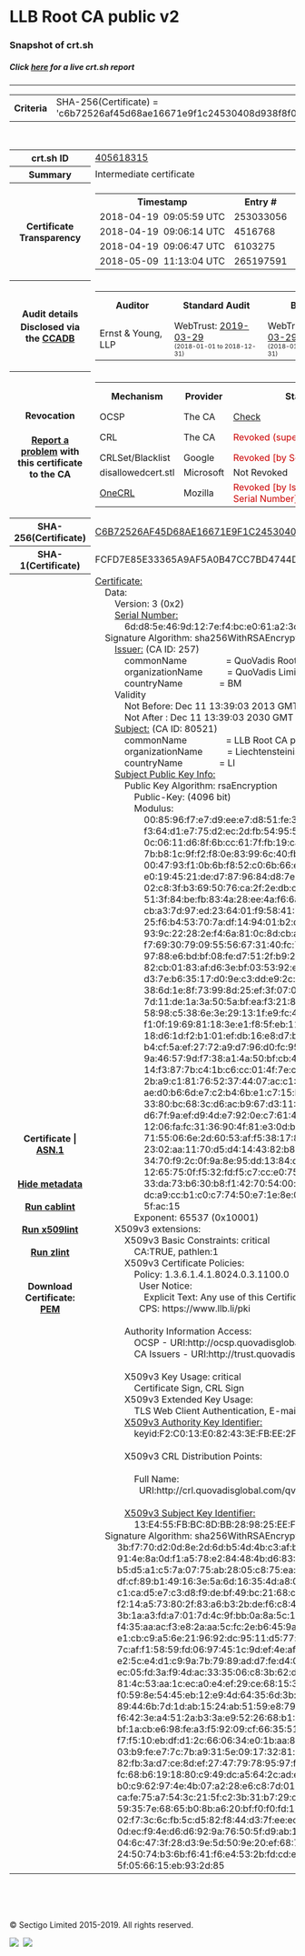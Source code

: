 # LLB Root CA public v2
### Snapshot of crt.sh
##### Click [here](https://crt.sh/?q=C6B72526AF45D68AE16671E9F1C24530408D938F8F0447E1106E2F2A70D3AD21) for a live crt.sh report

---
<!DOCTYPE HTML PUBLIC "-//W3C//DTD HTML 4.0 Transitional//EN">
<HTML>

<BODY>

<TABLE>
  <TR>
    <TH class="outer">Criteria</TH>
    <TD class="outer">SHA-256(Certificate) = 'c6b72526af45d68ae16671e9f1c24530408d938f8f0447e1106e2f2a70d3ad21'</TD>
  </TR>
</TABLE>
<BR>
<TABLE>
  <TR>
    <TH class="outer">crt.sh ID</TH>
    <TD class="outer"><A href="?id=405618315">405618315</A></TD>
  </TR>
  <TR>
    <TH class="outer">Summary</TH>
    <TD class="outer">Intermediate certificate</TD>
  </TR>
  <TR>
    <TH class="outer">Certificate<BR>Transparency</TH>
    <TD class="outer">
<TABLE class="options" style="margin-left:0px">
  <TR>
    <TH>Timestamp</TH>
    <TH>Entry #</TH>
    <TH>Log Operator</TH>
    <TH>Log URL</TH>
  </TR>
  <TR>
    <TD>2018-04-19&nbsp; <FONT class="small">09:05:59 UTC</FONT></TD>
    <TD>253033056</TD>
    <TD>Google</TD>
    <TD>https://ct.googleapis.com/rocketeer</TD>
  </TR>
  <TR>
    <TD>2018-04-19&nbsp; <FONT class="small">09:06:14 UTC</FONT></TD>
    <TD>4516768</TD>
    <TD>Sectigo</TD>
    <TD>https://dodo.ct.comodo.com</TD>
  </TR>
  <TR>
    <TD>2018-04-19&nbsp; <FONT class="small">09:06:47 UTC</FONT></TD>
    <TD>6103275</TD>
    <TD>NORDUnet</TD>
    <TD>https://plausible.ct.nordu.net</TD>
  </TR>
  <TR>
    <TD>2018-05-09&nbsp; <FONT class="small">11:13:04 UTC</FONT></TD>
    <TD>265197591</TD>
    <TD>Google</TD>
    <TD>https://ct.googleapis.com/pilot</TD>
  </TR>
</TABLE>
    </TD>
  </TR>
  <TR>
    <TH class="outer">Audit details<BR>
      <DIV class="small" style="padding-top:3px">Disclosed via the
        <A href="//ccadb-public.secure.force.com/mozilla/PublicAllIntermediateCerts" target="_blank">CCADB</A></DIV>
    </TH>
    <TD class="outer">
<TABLE class="options" style="margin-left:0px">
  <TR>
    <TH>Auditor</TH>
    <TH>Standard Audit</TH>
    <TH>BR Audit</TH>
    <TH>EV SSL Audit</TH>
    <TH>Documents</TH>
    <TH>CCADB</TH>
    <TH>Root Owner / Certificate</TH>
  </TR>
  <TR>
    <TD style="vertical-align:middle">Ernst & Young, LLP</TD>
    <TD>WebTrust:
      <A href="https://www.cpacanada.ca/generichandlers/CPACHandler.ashx?attachmentid=227627" target="_blank">2019-03-29</A>
      <BR><FONT style="font-size:8pt">(2018-01-01 to 2018-12-31)</FONT></TD>
    <TD>WebTrust:
      <A href="https://www.cpacanada.ca/generichandlers/CPACHandler.ashx?attachmentid=227628" target="_blank">2019-03-29</A>
      <BR><FONT style="font-size:8pt">(2018-01-01 to 2018-12-31)</FONT></TD>
    <TD>No    <TD>
      <A href="https://www.quovadisglobal.com/~/media/Files/Repository/QV_RCA1_RCA3_CPCPS_V4_25.ashx" target="blank">CP</A>
      <A href="https://www.quovadisglobal.com/~/media/Files/Repository/QV_RCA2_CPCPS_v2.5.ashx" target="blank">CPS</A>
    </TD>
    <TD><A href="//ccadb.force.com/0011J00001FCJEtQAP" target="_blank">0011J00001FCJEtQAP</A></TD>
    <TD><A href="/?id=6929">QuoVadis</A></TD>
  </TR>
</TABLE>
    </TD>
  </TR>
  <TR>
    <TH class="outer">Revocation<BR><BR>
      <DIV class="small" style="padding-top:3px"><A href="?id=405618315&opt=problemreporting">Report a problem</A> with<BR>this certificate to the CA</DIV></TH>
    <TD class="outer">
      <TABLE class="options" style="margin-left:0px">
        <TR>
          <TH>Mechanism</TH>
          <TH>Provider</TH>
          <TH>Status</TH>
          <TH>Revocation Date</TH>
          <TH>Last Observed in CRL</TH>
          <TH>Last Checked <SPAN style="color:#CC0000;vertical-align:middle;font-size:70%;font-weight:normal">(Error)</SPAN></TH>
        </TR>
        <TR>
          <TD>OCSP</TD>
          <TD>The CA</TD>
          <TD><A href="?id=405618315&opt=ocsp">Check</A></TD>
          <TD><SPAN style="color:#888888">?</SPAN></TD>
          <TD><SPAN style="color:#888888">n/a</SPAN></TD>
          <TD><SPAN style="color:#888888">?</SPAN></TD>
        </TR>
        <TR>
          <TD>CRL</TD>
          <TD>The CA</TD>
          <TD><SPAN style="color:#CC0000">Revoked (superseded)</SPAN></TD><TD>2018-04-13&nbsp; <FONT class="small">14:14:51 UTC</FONT></TD><TD>2019-10-02&nbsp; <FONT class="small">20:46:55 UTC</FONT></TD><TD>2019-12-04&nbsp; <FONT class="small">17:11:31 UTC</FONT></TD>
        </TR>
        <TR>
          <TD>CRLSet/Blacklist</TD>
          <TD>Google</TD>
          <TD><SPAN style="color:#CC0000">Revoked [by Serial Number]</SPAN></TD>
          <TD><SPAN style="color:#888888">n/a</SPAN></TD>
          <TD><SPAN style="color:#888888">n/a</SPAN></TD>
          <TD><SPAN style="color:#888888">n/a</SPAN></TD>
        </TR>
        <TR>
          <TD>disallowedcert.stl</TD>
          <TD>Microsoft</TD>
          <TD>Not Revoked</TD>
          <TD><SPAN style="color:#888888">n/a</SPAN></TD>
          <TD><SPAN style="color:#888888">n/a</SPAN></TD>
          <TD><SPAN style="color:#888888">n/a</SPAN></TD>
        </TR>
        <TR>
          <TD><A href="/mozilla-onecrl" target="_blank">OneCRL</A></TD>
          <TD>Mozilla</TD>
          <TD><SPAN style="color:#CC0000">Revoked [by Issuer Name, Serial Number]</SPAN></TD><TD>2018-05-01&nbsp; <FONT class="small">20:04:01 UTC</FONT></TD>
          <TD><SPAN style="color:#888888">n/a</SPAN></TD>
          <TD><SPAN style="color:#888888">n/a</SPAN></TD>
        </TR>
      </TABLE>
    </TD>
  </TR>
  <TR>
    <TH class="outer">SHA-256(Certificate)</TH>
    <TD class="outer"><A href="//censys.io/certificates/c6b72526af45d68ae16671e9f1c24530408d938f8f0447e1106e2f2a70d3ad21">C6B72526AF45D68AE16671E9F1C24530408D938F8F0447E1106E2F2A70D3AD21</A></TD>
  </TR>
  <TR>
    <TH class="outer">SHA-1(Certificate)</TH>
    <TD class="outer">FCFD7E85E33365A9AF5A0B47CC7BD4744D1C26EA</TD>
  </TR>
  <TR>
    <TH class="outer">Certificate | <A href="?asn1=405618315">ASN.1</A>
      <SPAN class="small"><BR>
      <BR><BR><A href="?id=405618315&opt=nometadata">Hide metadata</A>
      <BR><BR><A href="?id=405618315&opt=cablint">Run cablint</A>
      <BR><BR><A href="?id=405618315&opt=x509lint">Run x509lint</A>
      <BR><BR><A href="?id=405618315&opt=zlint">Run zlint</A>
      <BR><BR><BR>Download Certificate: <A href="?d=405618315">PEM</A>
      </SPAN>
    </TH>
    <TD class="text"><A href="?d=405618315">Certificate:</A><BR>&nbsp;&nbsp;&nbsp;&nbsp;Data:<BR>&nbsp;&nbsp;&nbsp;&nbsp;&nbsp;&nbsp;&nbsp;&nbsp;Version:&nbsp;3&nbsp;(0x2)<BR>&nbsp;&nbsp;&nbsp;&nbsp;&nbsp;&nbsp;&nbsp;&nbsp;<A href="?serial=6dd85e469d127ef4bce061a23da067c85844f046">Serial&nbsp;Number:</A><BR>&nbsp;&nbsp;&nbsp;&nbsp;&nbsp;&nbsp;&nbsp;&nbsp;&nbsp;&nbsp;&nbsp;&nbsp;6d:d8:5e:46:9d:12:7e:f4:bc:e0:61:a2:3d:a0:67:c8:58:44:f0:46<BR>&nbsp;&nbsp;&nbsp;&nbsp;Signature&nbsp;Algorithm:&nbsp;sha256WithRSAEncryption<BR>&nbsp;&nbsp;&nbsp;&nbsp;&nbsp;&nbsp;&nbsp;&nbsp;<A href="?caid=257">Issuer:</A> <SPAN class="small">(CA ID: 257)</SPAN><BR>&nbsp;&nbsp;&nbsp;&nbsp;&nbsp;&nbsp;&nbsp;&nbsp;&nbsp;&nbsp;&nbsp;&nbsp;commonName&nbsp;&nbsp;&nbsp;&nbsp;&nbsp;&nbsp;&nbsp;&nbsp;&nbsp;&nbsp;&nbsp;&nbsp;&nbsp;&nbsp;&nbsp;&nbsp;=&nbsp;QuoVadis&nbsp;Root&nbsp;CA&nbsp;3<BR>&nbsp;&nbsp;&nbsp;&nbsp;&nbsp;&nbsp;&nbsp;&nbsp;&nbsp;&nbsp;&nbsp;&nbsp;organizationName&nbsp;&nbsp;&nbsp;&nbsp;&nbsp;&nbsp;&nbsp;&nbsp;&nbsp;&nbsp;=&nbsp;QuoVadis&nbsp;Limited<BR>&nbsp;&nbsp;&nbsp;&nbsp;&nbsp;&nbsp;&nbsp;&nbsp;&nbsp;&nbsp;&nbsp;&nbsp;countryName&nbsp;&nbsp;&nbsp;&nbsp;&nbsp;&nbsp;&nbsp;&nbsp;&nbsp;&nbsp;&nbsp;&nbsp;&nbsp;&nbsp;&nbsp;=&nbsp;BM<BR>&nbsp;&nbsp;&nbsp;&nbsp;&nbsp;&nbsp;&nbsp;&nbsp;Validity<BR>&nbsp;&nbsp;&nbsp;&nbsp;&nbsp;&nbsp;&nbsp;&nbsp;&nbsp;&nbsp;&nbsp;&nbsp;Not&nbsp;Before:&nbsp;Dec&nbsp;11&nbsp;13:39:03&nbsp;2013&nbsp;GMT<BR>&nbsp;&nbsp;&nbsp;&nbsp;&nbsp;&nbsp;&nbsp;&nbsp;&nbsp;&nbsp;&nbsp;&nbsp;Not&nbsp;After&nbsp;:&nbsp;Dec&nbsp;11&nbsp;13:39:03&nbsp;2030&nbsp;GMT<BR>&nbsp;&nbsp;&nbsp;&nbsp;&nbsp;&nbsp;&nbsp;&nbsp;<A href="?caid=80521">Subject:</A> <SPAN class="small">(CA ID: 80521)</SPAN><BR>&nbsp;&nbsp;&nbsp;&nbsp;&nbsp;&nbsp;&nbsp;&nbsp;&nbsp;&nbsp;&nbsp;&nbsp;commonName&nbsp;&nbsp;&nbsp;&nbsp;&nbsp;&nbsp;&nbsp;&nbsp;&nbsp;&nbsp;&nbsp;&nbsp;&nbsp;&nbsp;&nbsp;&nbsp;=&nbsp;LLB&nbsp;Root&nbsp;CA&nbsp;public&nbsp;v2<BR>&nbsp;&nbsp;&nbsp;&nbsp;&nbsp;&nbsp;&nbsp;&nbsp;&nbsp;&nbsp;&nbsp;&nbsp;organizationName&nbsp;&nbsp;&nbsp;&nbsp;&nbsp;&nbsp;&nbsp;&nbsp;&nbsp;&nbsp;=&nbsp;Liechtensteinische&nbsp;Landesbank&nbsp;AG<BR>&nbsp;&nbsp;&nbsp;&nbsp;&nbsp;&nbsp;&nbsp;&nbsp;&nbsp;&nbsp;&nbsp;&nbsp;countryName&nbsp;&nbsp;&nbsp;&nbsp;&nbsp;&nbsp;&nbsp;&nbsp;&nbsp;&nbsp;&nbsp;&nbsp;&nbsp;&nbsp;&nbsp;=&nbsp;LI<BR>&nbsp;&nbsp;&nbsp;&nbsp;&nbsp;&nbsp;&nbsp;&nbsp;<A href="?spkisha256=2b208794f41711afec7f21d70df971f50d7fd3a2e2443af3046cc74c96dc0c51">Subject&nbsp;Public&nbsp;Key&nbsp;Info:</A><BR>&nbsp;&nbsp;&nbsp;&nbsp;&nbsp;&nbsp;&nbsp;&nbsp;&nbsp;&nbsp;&nbsp;&nbsp;Public&nbsp;Key&nbsp;Algorithm:&nbsp;rsaEncryption<BR>&nbsp;&nbsp;&nbsp;&nbsp;&nbsp;&nbsp;&nbsp;&nbsp;&nbsp;&nbsp;&nbsp;&nbsp;&nbsp;&nbsp;&nbsp;&nbsp;Public-Key:&nbsp;(4096&nbsp;bit)<BR>&nbsp;&nbsp;&nbsp;&nbsp;&nbsp;&nbsp;&nbsp;&nbsp;&nbsp;&nbsp;&nbsp;&nbsp;&nbsp;&nbsp;&nbsp;&nbsp;Modulus:<BR>&nbsp;&nbsp;&nbsp;&nbsp;&nbsp;&nbsp;&nbsp;&nbsp;&nbsp;&nbsp;&nbsp;&nbsp;&nbsp;&nbsp;&nbsp;&nbsp;&nbsp;&nbsp;&nbsp;&nbsp;00:85:96:f7:e7:d9:ee:e7:d8:51:fe:31:71:5d:23:<BR>&nbsp;&nbsp;&nbsp;&nbsp;&nbsp;&nbsp;&nbsp;&nbsp;&nbsp;&nbsp;&nbsp;&nbsp;&nbsp;&nbsp;&nbsp;&nbsp;&nbsp;&nbsp;&nbsp;&nbsp;f3:64:d1:e7:75:d2:ec:2d:fb:54:95:56:3a:2d:e3:<BR>&nbsp;&nbsp;&nbsp;&nbsp;&nbsp;&nbsp;&nbsp;&nbsp;&nbsp;&nbsp;&nbsp;&nbsp;&nbsp;&nbsp;&nbsp;&nbsp;&nbsp;&nbsp;&nbsp;&nbsp;0c:06:11:d6:8f:6b:cc:61:7f:fb:19:ca:5d:2d:d7:<BR>&nbsp;&nbsp;&nbsp;&nbsp;&nbsp;&nbsp;&nbsp;&nbsp;&nbsp;&nbsp;&nbsp;&nbsp;&nbsp;&nbsp;&nbsp;&nbsp;&nbsp;&nbsp;&nbsp;&nbsp;7b:b8:1c:9f:f2:f8:0e:83:99:6c:40:fb:91:27:a4:<BR>&nbsp;&nbsp;&nbsp;&nbsp;&nbsp;&nbsp;&nbsp;&nbsp;&nbsp;&nbsp;&nbsp;&nbsp;&nbsp;&nbsp;&nbsp;&nbsp;&nbsp;&nbsp;&nbsp;&nbsp;00:47:93:f1:0b:6b:f8:52:c0:6b:66:e5:1e:7d:0f:<BR>&nbsp;&nbsp;&nbsp;&nbsp;&nbsp;&nbsp;&nbsp;&nbsp;&nbsp;&nbsp;&nbsp;&nbsp;&nbsp;&nbsp;&nbsp;&nbsp;&nbsp;&nbsp;&nbsp;&nbsp;e0:19:45:21:de:d7:87:96:84:d8:7e:51:1d:2f:a0:<BR>&nbsp;&nbsp;&nbsp;&nbsp;&nbsp;&nbsp;&nbsp;&nbsp;&nbsp;&nbsp;&nbsp;&nbsp;&nbsp;&nbsp;&nbsp;&nbsp;&nbsp;&nbsp;&nbsp;&nbsp;02:c8:3f:b3:69:50:76:ca:2f:2e:db:c3:8a:2a:f9:<BR>&nbsp;&nbsp;&nbsp;&nbsp;&nbsp;&nbsp;&nbsp;&nbsp;&nbsp;&nbsp;&nbsp;&nbsp;&nbsp;&nbsp;&nbsp;&nbsp;&nbsp;&nbsp;&nbsp;&nbsp;51:3f:84:be:fb:83:4a:28:ee:4a:f6:6a:5e:f3:2d:<BR>&nbsp;&nbsp;&nbsp;&nbsp;&nbsp;&nbsp;&nbsp;&nbsp;&nbsp;&nbsp;&nbsp;&nbsp;&nbsp;&nbsp;&nbsp;&nbsp;&nbsp;&nbsp;&nbsp;&nbsp;cb:a3:7d:97:ed:23:64:01:f9:58:41:72:c5:29:34:<BR>&nbsp;&nbsp;&nbsp;&nbsp;&nbsp;&nbsp;&nbsp;&nbsp;&nbsp;&nbsp;&nbsp;&nbsp;&nbsp;&nbsp;&nbsp;&nbsp;&nbsp;&nbsp;&nbsp;&nbsp;25:f6:b4:53:70:7a:df:14:94:01:b2:d2:e2:30:54:<BR>&nbsp;&nbsp;&nbsp;&nbsp;&nbsp;&nbsp;&nbsp;&nbsp;&nbsp;&nbsp;&nbsp;&nbsp;&nbsp;&nbsp;&nbsp;&nbsp;&nbsp;&nbsp;&nbsp;&nbsp;93:9c:22:28:2e:f4:6a:81:0c:8d:cb:a3:04:3c:46:<BR>&nbsp;&nbsp;&nbsp;&nbsp;&nbsp;&nbsp;&nbsp;&nbsp;&nbsp;&nbsp;&nbsp;&nbsp;&nbsp;&nbsp;&nbsp;&nbsp;&nbsp;&nbsp;&nbsp;&nbsp;f7:69:30:79:09:55:56:67:31:40:fc:71:c9:2a:e8:<BR>&nbsp;&nbsp;&nbsp;&nbsp;&nbsp;&nbsp;&nbsp;&nbsp;&nbsp;&nbsp;&nbsp;&nbsp;&nbsp;&nbsp;&nbsp;&nbsp;&nbsp;&nbsp;&nbsp;&nbsp;97:88:e6:bd:bf:08:fe:d7:51:2f:b9:2a:16:55:8a:<BR>&nbsp;&nbsp;&nbsp;&nbsp;&nbsp;&nbsp;&nbsp;&nbsp;&nbsp;&nbsp;&nbsp;&nbsp;&nbsp;&nbsp;&nbsp;&nbsp;&nbsp;&nbsp;&nbsp;&nbsp;82:cb:01:83:af:d6:3e:bf:03:53:92:e4:0a:fb:d8:<BR>&nbsp;&nbsp;&nbsp;&nbsp;&nbsp;&nbsp;&nbsp;&nbsp;&nbsp;&nbsp;&nbsp;&nbsp;&nbsp;&nbsp;&nbsp;&nbsp;&nbsp;&nbsp;&nbsp;&nbsp;d3:7e:b6:35:17:d0:9e:c3:dd:e9:2c:0a:60:b7:ec:<BR>&nbsp;&nbsp;&nbsp;&nbsp;&nbsp;&nbsp;&nbsp;&nbsp;&nbsp;&nbsp;&nbsp;&nbsp;&nbsp;&nbsp;&nbsp;&nbsp;&nbsp;&nbsp;&nbsp;&nbsp;38:6d:1e:8f:73:99:8d:25:ef:3f:07:0a:97:cc:10:<BR>&nbsp;&nbsp;&nbsp;&nbsp;&nbsp;&nbsp;&nbsp;&nbsp;&nbsp;&nbsp;&nbsp;&nbsp;&nbsp;&nbsp;&nbsp;&nbsp;&nbsp;&nbsp;&nbsp;&nbsp;7d:11:de:1a:3a:50:5a:bf:ea:f3:21:89:7f:e6:61:<BR>&nbsp;&nbsp;&nbsp;&nbsp;&nbsp;&nbsp;&nbsp;&nbsp;&nbsp;&nbsp;&nbsp;&nbsp;&nbsp;&nbsp;&nbsp;&nbsp;&nbsp;&nbsp;&nbsp;&nbsp;58:98:c5:38:6e:3e:29:13:1f:e9:fc:4c:17:3b:b5:<BR>&nbsp;&nbsp;&nbsp;&nbsp;&nbsp;&nbsp;&nbsp;&nbsp;&nbsp;&nbsp;&nbsp;&nbsp;&nbsp;&nbsp;&nbsp;&nbsp;&nbsp;&nbsp;&nbsp;&nbsp;f1:0f:19:69:81:18:3e:e1:f8:5f:eb:11:6c:74:e3:<BR>&nbsp;&nbsp;&nbsp;&nbsp;&nbsp;&nbsp;&nbsp;&nbsp;&nbsp;&nbsp;&nbsp;&nbsp;&nbsp;&nbsp;&nbsp;&nbsp;&nbsp;&nbsp;&nbsp;&nbsp;18:d6:1d:f2:b1:01:ef:db:16:e8:d7:b5:56:9b:87:<BR>&nbsp;&nbsp;&nbsp;&nbsp;&nbsp;&nbsp;&nbsp;&nbsp;&nbsp;&nbsp;&nbsp;&nbsp;&nbsp;&nbsp;&nbsp;&nbsp;&nbsp;&nbsp;&nbsp;&nbsp;b4:cf:5a:ef:27:72:a9:d7:96:d0:fc:95:dd:a7:8f:<BR>&nbsp;&nbsp;&nbsp;&nbsp;&nbsp;&nbsp;&nbsp;&nbsp;&nbsp;&nbsp;&nbsp;&nbsp;&nbsp;&nbsp;&nbsp;&nbsp;&nbsp;&nbsp;&nbsp;&nbsp;9a:46:57:9d:f7:38:a1:4a:50:bf:cb:4b:a0:d9:62:<BR>&nbsp;&nbsp;&nbsp;&nbsp;&nbsp;&nbsp;&nbsp;&nbsp;&nbsp;&nbsp;&nbsp;&nbsp;&nbsp;&nbsp;&nbsp;&nbsp;&nbsp;&nbsp;&nbsp;&nbsp;14:f3:87:7b:c4:1b:c6:cc:01:4f:7e:c5:1f:98:54:<BR>&nbsp;&nbsp;&nbsp;&nbsp;&nbsp;&nbsp;&nbsp;&nbsp;&nbsp;&nbsp;&nbsp;&nbsp;&nbsp;&nbsp;&nbsp;&nbsp;&nbsp;&nbsp;&nbsp;&nbsp;2b:a9:c1:81:76:52:37:44:07:ac:c1:4a:cb:9f:ec:<BR>&nbsp;&nbsp;&nbsp;&nbsp;&nbsp;&nbsp;&nbsp;&nbsp;&nbsp;&nbsp;&nbsp;&nbsp;&nbsp;&nbsp;&nbsp;&nbsp;&nbsp;&nbsp;&nbsp;&nbsp;ae:d0:b6:6d:e7:c2:b4:6b:e1:c7:15:b0:07:74:9f:<BR>&nbsp;&nbsp;&nbsp;&nbsp;&nbsp;&nbsp;&nbsp;&nbsp;&nbsp;&nbsp;&nbsp;&nbsp;&nbsp;&nbsp;&nbsp;&nbsp;&nbsp;&nbsp;&nbsp;&nbsp;33:80:bc:68:3c:d6:ac:b9:67:d3:11:58:6e:3b:08:<BR>&nbsp;&nbsp;&nbsp;&nbsp;&nbsp;&nbsp;&nbsp;&nbsp;&nbsp;&nbsp;&nbsp;&nbsp;&nbsp;&nbsp;&nbsp;&nbsp;&nbsp;&nbsp;&nbsp;&nbsp;d6:7f:9a:ef:d9:4d:e7:92:0e:c7:61:44:dd:3a:84:<BR>&nbsp;&nbsp;&nbsp;&nbsp;&nbsp;&nbsp;&nbsp;&nbsp;&nbsp;&nbsp;&nbsp;&nbsp;&nbsp;&nbsp;&nbsp;&nbsp;&nbsp;&nbsp;&nbsp;&nbsp;12:06:fa:fc:31:36:90:4f:81:e3:0d:b5:3a:71:9e:<BR>&nbsp;&nbsp;&nbsp;&nbsp;&nbsp;&nbsp;&nbsp;&nbsp;&nbsp;&nbsp;&nbsp;&nbsp;&nbsp;&nbsp;&nbsp;&nbsp;&nbsp;&nbsp;&nbsp;&nbsp;71:55:06:6e:2d:60:53:af:f5:38:17:83:13:ab:32:<BR>&nbsp;&nbsp;&nbsp;&nbsp;&nbsp;&nbsp;&nbsp;&nbsp;&nbsp;&nbsp;&nbsp;&nbsp;&nbsp;&nbsp;&nbsp;&nbsp;&nbsp;&nbsp;&nbsp;&nbsp;23:02:aa:11:70:d5:d4:14:43:82:b8:37:fb:02:a9:<BR>&nbsp;&nbsp;&nbsp;&nbsp;&nbsp;&nbsp;&nbsp;&nbsp;&nbsp;&nbsp;&nbsp;&nbsp;&nbsp;&nbsp;&nbsp;&nbsp;&nbsp;&nbsp;&nbsp;&nbsp;34:70:f9:2c:0f:9a:8e:95:dd:13:84:d2:57:70:f6:<BR>&nbsp;&nbsp;&nbsp;&nbsp;&nbsp;&nbsp;&nbsp;&nbsp;&nbsp;&nbsp;&nbsp;&nbsp;&nbsp;&nbsp;&nbsp;&nbsp;&nbsp;&nbsp;&nbsp;&nbsp;12:65:75:0f:f5:32:fd:f5:c7:cc:e0:75:c1:2b:27:<BR>&nbsp;&nbsp;&nbsp;&nbsp;&nbsp;&nbsp;&nbsp;&nbsp;&nbsp;&nbsp;&nbsp;&nbsp;&nbsp;&nbsp;&nbsp;&nbsp;&nbsp;&nbsp;&nbsp;&nbsp;33:da:73:b6:30:b8:f1:42:70:54:00:aa:b3:cf:e7:<BR>&nbsp;&nbsp;&nbsp;&nbsp;&nbsp;&nbsp;&nbsp;&nbsp;&nbsp;&nbsp;&nbsp;&nbsp;&nbsp;&nbsp;&nbsp;&nbsp;&nbsp;&nbsp;&nbsp;&nbsp;dc:a9:cc:b1:c0:c7:74:50:e7:1e:8e:0c:2e:e0:79:<BR>&nbsp;&nbsp;&nbsp;&nbsp;&nbsp;&nbsp;&nbsp;&nbsp;&nbsp;&nbsp;&nbsp;&nbsp;&nbsp;&nbsp;&nbsp;&nbsp;&nbsp;&nbsp;&nbsp;&nbsp;5f:ac:15<BR>&nbsp;&nbsp;&nbsp;&nbsp;&nbsp;&nbsp;&nbsp;&nbsp;&nbsp;&nbsp;&nbsp;&nbsp;&nbsp;&nbsp;&nbsp;&nbsp;Exponent:&nbsp;65537&nbsp;(0x10001)<BR>&nbsp;&nbsp;&nbsp;&nbsp;&nbsp;&nbsp;&nbsp;&nbsp;X509v3&nbsp;extensions:<BR>&nbsp;&nbsp;&nbsp;&nbsp;&nbsp;&nbsp;&nbsp;&nbsp;&nbsp;&nbsp;&nbsp;&nbsp;X509v3&nbsp;Basic&nbsp;Constraints:&nbsp;critical<BR>&nbsp;&nbsp;&nbsp;&nbsp;&nbsp;&nbsp;&nbsp;&nbsp;&nbsp;&nbsp;&nbsp;&nbsp;&nbsp;&nbsp;&nbsp;&nbsp;CA:TRUE,&nbsp;pathlen:1<BR>&nbsp;&nbsp;&nbsp;&nbsp;&nbsp;&nbsp;&nbsp;&nbsp;&nbsp;&nbsp;&nbsp;&nbsp;X509v3&nbsp;Certificate&nbsp;Policies:&nbsp;<BR>&nbsp;&nbsp;&nbsp;&nbsp;&nbsp;&nbsp;&nbsp;&nbsp;&nbsp;&nbsp;&nbsp;&nbsp;&nbsp;&nbsp;&nbsp;&nbsp;Policy:&nbsp;1.3.6.1.4.1.8024.0.3.1100.0<BR>&nbsp;&nbsp;&nbsp;&nbsp;&nbsp;&nbsp;&nbsp;&nbsp;&nbsp;&nbsp;&nbsp;&nbsp;&nbsp;&nbsp;&nbsp;&nbsp;&nbsp;&nbsp;User&nbsp;Notice:<BR>&nbsp;&nbsp;&nbsp;&nbsp;&nbsp;&nbsp;&nbsp;&nbsp;&nbsp;&nbsp;&nbsp;&nbsp;&nbsp;&nbsp;&nbsp;&nbsp;&nbsp;&nbsp;&nbsp;&nbsp;Explicit&nbsp;Text:&nbsp;Any&nbsp;use&nbsp;of&nbsp;this&nbsp;Certificate&nbsp;constitutes&nbsp;acceptance&nbsp;of&nbsp;the&nbsp;LLB&nbsp;Certificate&nbsp;Policy&nbsp;/&nbsp;Certification&nbsp;Practice&nbsp;Statement.<BR>&nbsp;&nbsp;&nbsp;&nbsp;&nbsp;&nbsp;&nbsp;&nbsp;&nbsp;&nbsp;&nbsp;&nbsp;&nbsp;&nbsp;&nbsp;&nbsp;&nbsp;&nbsp;CPS:&nbsp;https://www.llb.li/pki<BR><BR>&nbsp;&nbsp;&nbsp;&nbsp;&nbsp;&nbsp;&nbsp;&nbsp;&nbsp;&nbsp;&nbsp;&nbsp;Authority&nbsp;Information&nbsp;Access:&nbsp;<BR>&nbsp;&nbsp;&nbsp;&nbsp;&nbsp;&nbsp;&nbsp;&nbsp;&nbsp;&nbsp;&nbsp;&nbsp;&nbsp;&nbsp;&nbsp;&nbsp;OCSP&nbsp;-&nbsp;URI:http://ocsp.quovadisglobal.com<BR>&nbsp;&nbsp;&nbsp;&nbsp;&nbsp;&nbsp;&nbsp;&nbsp;&nbsp;&nbsp;&nbsp;&nbsp;&nbsp;&nbsp;&nbsp;&nbsp;CA&nbsp;Issuers&nbsp;-&nbsp;URI:http://trust.quovadisglobal.com/qvrca3.crt<BR><BR>&nbsp;&nbsp;&nbsp;&nbsp;&nbsp;&nbsp;&nbsp;&nbsp;&nbsp;&nbsp;&nbsp;&nbsp;X509v3&nbsp;Key&nbsp;Usage:&nbsp;critical<BR>&nbsp;&nbsp;&nbsp;&nbsp;&nbsp;&nbsp;&nbsp;&nbsp;&nbsp;&nbsp;&nbsp;&nbsp;&nbsp;&nbsp;&nbsp;&nbsp;Certificate&nbsp;Sign,&nbsp;CRL&nbsp;Sign<BR>&nbsp;&nbsp;&nbsp;&nbsp;&nbsp;&nbsp;&nbsp;&nbsp;&nbsp;&nbsp;&nbsp;&nbsp;X509v3&nbsp;Extended&nbsp;Key&nbsp;Usage:&nbsp;<BR>&nbsp;&nbsp;&nbsp;&nbsp;&nbsp;&nbsp;&nbsp;&nbsp;&nbsp;&nbsp;&nbsp;&nbsp;&nbsp;&nbsp;&nbsp;&nbsp;TLS&nbsp;Web&nbsp;Client&nbsp;Authentication,&nbsp;E-mail&nbsp;Protection,&nbsp;OCSP&nbsp;Signing<BR>&nbsp;&nbsp;&nbsp;&nbsp;&nbsp;&nbsp;&nbsp;&nbsp;&nbsp;&nbsp;&nbsp;&nbsp;<A href="?ski=f2c013e082433efbee2f673296355cdbb8cb02d0">X509v3&nbsp;Authority&nbsp;Key&nbsp;Identifier:</A><BR>&nbsp;&nbsp;&nbsp;&nbsp;&nbsp;&nbsp;&nbsp;&nbsp;&nbsp;&nbsp;&nbsp;&nbsp;&nbsp;&nbsp;&nbsp;&nbsp;keyid:F2:C0:13:E0:82:43:3E:FB:EE:2F:67:32:96:35:5C:DB:B8:CB:02:D0<BR><BR>&nbsp;&nbsp;&nbsp;&nbsp;&nbsp;&nbsp;&nbsp;&nbsp;&nbsp;&nbsp;&nbsp;&nbsp;X509v3&nbsp;CRL&nbsp;Distribution&nbsp;Points:&nbsp;<BR><BR>&nbsp;&nbsp;&nbsp;&nbsp;&nbsp;&nbsp;&nbsp;&nbsp;&nbsp;&nbsp;&nbsp;&nbsp;&nbsp;&nbsp;&nbsp;&nbsp;Full&nbsp;Name:<BR>&nbsp;&nbsp;&nbsp;&nbsp;&nbsp;&nbsp;&nbsp;&nbsp;&nbsp;&nbsp;&nbsp;&nbsp;&nbsp;&nbsp;&nbsp;&nbsp;&nbsp;&nbsp;URI:http://crl.quovadisglobal.com/qvrca3.crl<BR><BR>&nbsp;&nbsp;&nbsp;&nbsp;&nbsp;&nbsp;&nbsp;&nbsp;&nbsp;&nbsp;&nbsp;&nbsp;<A href="?ski=13e455fbbc8dbb289825eefbd54944cf21f574f9">X509v3&nbsp;Subject&nbsp;Key&nbsp;Identifier:</A><BR>&nbsp;&nbsp;&nbsp;&nbsp;&nbsp;&nbsp;&nbsp;&nbsp;&nbsp;&nbsp;&nbsp;&nbsp;&nbsp;&nbsp;&nbsp;&nbsp;13:E4:55:FB:BC:8D:BB:28:98:25:EE:FB:D5:49:44:CF:21:F5:74:F9<BR>&nbsp;&nbsp;&nbsp;&nbsp;Signature&nbsp;Algorithm:&nbsp;sha256WithRSAEncryption<BR>&nbsp;&nbsp;&nbsp;&nbsp;&nbsp;&nbsp;&nbsp;&nbsp;&nbsp;3b:f7:70:d2:0d:8e:2d:6d:b5:4d:4b:c3:af:b7:0f:f1:b9:b8:<BR>&nbsp;&nbsp;&nbsp;&nbsp;&nbsp;&nbsp;&nbsp;&nbsp;&nbsp;91:4e:8a:0d:f1:a5:78:e2:84:48:4b:d6:83:01:96:b9:cf:c6:<BR>&nbsp;&nbsp;&nbsp;&nbsp;&nbsp;&nbsp;&nbsp;&nbsp;&nbsp;b5:d5:a1:c5:7a:07:75:ab:28:05:c8:75:ea:d4:3a:ca:fd:fe:<BR>&nbsp;&nbsp;&nbsp;&nbsp;&nbsp;&nbsp;&nbsp;&nbsp;&nbsp;df:cf:89:b1:49:16:3e:5a:6d:16:35:4d:a8:0b:48:7b:ce:23:<BR>&nbsp;&nbsp;&nbsp;&nbsp;&nbsp;&nbsp;&nbsp;&nbsp;&nbsp;c1:ca:d5:e7:c3:d8:f9:de:bf:49:bc:21:68:c6:a2:14:a8:f8:<BR>&nbsp;&nbsp;&nbsp;&nbsp;&nbsp;&nbsp;&nbsp;&nbsp;&nbsp;f2:14:a5:73:80:2f:83:a6:b3:2b:de:f6:c8:4b:cc:e0:c5:ab:<BR>&nbsp;&nbsp;&nbsp;&nbsp;&nbsp;&nbsp;&nbsp;&nbsp;&nbsp;3b:1a:a3:fd:a7:01:7d:4c:9f:bb:0a:8a:5c:11:0a:9c:d5:e9:<BR>&nbsp;&nbsp;&nbsp;&nbsp;&nbsp;&nbsp;&nbsp;&nbsp;&nbsp;f4:35:aa:ac:f3:e8:2a:aa:5c:fc:2e:b6:45:9a:5f:40:8a:d4:<BR>&nbsp;&nbsp;&nbsp;&nbsp;&nbsp;&nbsp;&nbsp;&nbsp;&nbsp;e1:cb:c9:a5:6e:21:96:92:dc:95:11:d5:77:f6:23:95:1f:15:<BR>&nbsp;&nbsp;&nbsp;&nbsp;&nbsp;&nbsp;&nbsp;&nbsp;&nbsp;7c:af:f1:58:59:fd:06:97:45:1c:9d:ef:4e:af:9e:17:3c:5a:<BR>&nbsp;&nbsp;&nbsp;&nbsp;&nbsp;&nbsp;&nbsp;&nbsp;&nbsp;e2:5c:e4:d1:c9:9a:7b:79:89:ad:d7:fe:d4:01:d7:81:9e:89:<BR>&nbsp;&nbsp;&nbsp;&nbsp;&nbsp;&nbsp;&nbsp;&nbsp;&nbsp;ec:05:fd:3a:f9:4d:ac:33:35:06:c8:3b:62:d4:b8:83:c6:2f:<BR>&nbsp;&nbsp;&nbsp;&nbsp;&nbsp;&nbsp;&nbsp;&nbsp;&nbsp;81:4c:53:aa:1c:ec:a0:e4:ef:29:ce:68:15:34:d5:f9:77:41:<BR>&nbsp;&nbsp;&nbsp;&nbsp;&nbsp;&nbsp;&nbsp;&nbsp;&nbsp;f0:59:8e:54:45:eb:12:e9:4d:64:35:6d:3b:38:32:9d:e8:e6:<BR>&nbsp;&nbsp;&nbsp;&nbsp;&nbsp;&nbsp;&nbsp;&nbsp;&nbsp;89:44:6b:7d:1d:ab:15:24:ab:51:59:e8:79:cf:1f:b4:9a:5e:<BR>&nbsp;&nbsp;&nbsp;&nbsp;&nbsp;&nbsp;&nbsp;&nbsp;&nbsp;f6:42:3e:a4:51:2a:b3:3a:e9:52:26:68:b1:08:76:0c:c1:66:<BR>&nbsp;&nbsp;&nbsp;&nbsp;&nbsp;&nbsp;&nbsp;&nbsp;&nbsp;bf:1a:cb:e6:98:fe:a3:f5:92:09:cf:66:35:51:0f:6b:93:f9:<BR>&nbsp;&nbsp;&nbsp;&nbsp;&nbsp;&nbsp;&nbsp;&nbsp;&nbsp;f7:f5:10:eb:df:d1:2c:66:06:34:e0:1b:aa:86:c3:cd:e0:3d:<BR>&nbsp;&nbsp;&nbsp;&nbsp;&nbsp;&nbsp;&nbsp;&nbsp;&nbsp;03:b9:fe:e7:7c:7b:a9:31:5e:09:17:32:81:d1:2b:6b:e4:a8:<BR>&nbsp;&nbsp;&nbsp;&nbsp;&nbsp;&nbsp;&nbsp;&nbsp;&nbsp;82:fb:3a:d7:ce:8d:ef:27:47:79:78:95:97:f5:84:08:91:ab:<BR>&nbsp;&nbsp;&nbsp;&nbsp;&nbsp;&nbsp;&nbsp;&nbsp;&nbsp;fc:68:b6:19:18:80:c9:49:dc:a5:64:2c:ad:e5:d4:8f:03:5c:<BR>&nbsp;&nbsp;&nbsp;&nbsp;&nbsp;&nbsp;&nbsp;&nbsp;&nbsp;b0:c9:62:97:4e:4b:07:a2:28:e6:c8:7d:01:a3:31:2f:ba:0e:<BR>&nbsp;&nbsp;&nbsp;&nbsp;&nbsp;&nbsp;&nbsp;&nbsp;&nbsp;ca:fe:75:a7:54:3c:21:5f:c2:3b:31:b7:29:cd:09:c7:63:61:<BR>&nbsp;&nbsp;&nbsp;&nbsp;&nbsp;&nbsp;&nbsp;&nbsp;&nbsp;59:35:7e:68:65:b0:8b:a6:20:bf:f0:f0:fd:15:a3:dc:e5:64:<BR>&nbsp;&nbsp;&nbsp;&nbsp;&nbsp;&nbsp;&nbsp;&nbsp;&nbsp;02:f7:3c:6c:fb:5c:d5:82:f8:44:d3:7f:ee:ec:a7:c1:79:51:<BR>&nbsp;&nbsp;&nbsp;&nbsp;&nbsp;&nbsp;&nbsp;&nbsp;&nbsp;0d:ec:f9:4e:d6:d6:92:9a:76:50:5f:d9:ab:1d:65:67:52:0a:<BR>&nbsp;&nbsp;&nbsp;&nbsp;&nbsp;&nbsp;&nbsp;&nbsp;&nbsp;04:6c:47:3f:28:d3:9e:5d:50:9e:20:ef:68:73:99:8b:29:c4:<BR>&nbsp;&nbsp;&nbsp;&nbsp;&nbsp;&nbsp;&nbsp;&nbsp;&nbsp;24:50:74:b3:6b:f6:41:f6:e4:53:2b:fd:cd:e1:c1:4b:da:1f:<BR>&nbsp;&nbsp;&nbsp;&nbsp;&nbsp;&nbsp;&nbsp;&nbsp;&nbsp;5f:05:66:15:eb:93:2d:85<BR>    </TD>
  </TR>
</TABLE>

  <BR><BR><BR>

  <P class="copyright">&copy; Sectigo Limited 2015-2019. All rights reserved.</P>
  <DIV>
    <A href="https://sectigo.com/"><IMG src="/sectigo_s.png"></A>
    &nbsp;<A href="https://github.com/crtsh"><IMG src="/GitHub-Mark-32px.png"></A>
  </DIV>
</BODY>
</HTML>
